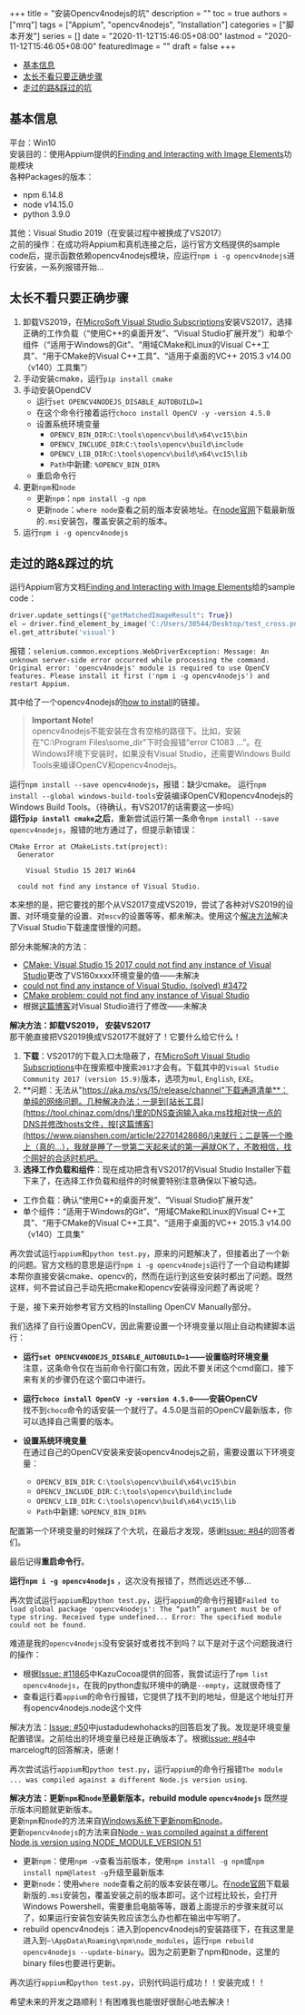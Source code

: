 +++
title = "安装Opencv4nodejs的坑"
description = ""
toc = true
authors = ["mrq"]
tags = ["Appium", "opencv4nodejs", "Installation"]
categories = ["脚本开发"]
series = []
date =  "2020-11-12T15:46:05+08:00"
lastmod = "2020-11-12T15:46:05+08:00"
featuredImage = ""
draft = false
+++

<!-- TOC -->

- [基本信息](#基本信息)
- [太长不看只要正确步骤](#太长不看只要正确步骤)
- [走过的路&踩过的坑](#走过的路踩过的坑)

<!-- /TOC -->

## 基本信息

平台：Win10  
安装目的：使用Appium提供的[Finding and Interacting with Image Elements](http://appium.io/docs/en/advanced-concepts/image-elements/)功能模块  
各种Packages的版本：

- npm 6.14.8
- node v14.15.0  
- python 3.9.0

其他：Visual Studio 2019（在安装过程中被换成了VS2017）  
之前的操作：在成功将Appium和真机连接之后，运行官方文档提供的sample code后，提示函数依赖opencv4nodejs模块，应运行`npm i -g opencv4nodejs`进行安装，一系列报错开始...

## 太长不看只要正确步骤

1. 卸载VS2019，在[MicroSoft Visual Studio Subscriptions](https://my.visualstudio.com/Downloads?PId=6542)安装VS2017，选择正确的工作负载（“使用C++的桌面开发”、“Visual Studio扩展开发”）和单个组件（“适用于Windows的Git”、“用域CMake和Linux的Visual C++工具”、“用于CMake的Visual C++工具”、“适用于桌面的VC++ 2015.3 v14.00（v140）工具集”）
2. 手动安装cmake，运行`pip install cmake`  
3. 手动安装OpendCV
    - 运行`set OPENCV4NODEJS_DISABLE_AUTOBUILD=1`
    - 在这个命令行接着运行`choco install OpenCV -y -version 4.5.0`
    - 设置系统环境变量
        - `OPENCV_BIN_DIR`:`C:\tools\opencv\build\x64\vc15\bin`
        - `OPENCV_INCLUDE_DIR`:`C:\tools\opencv\build\include`
        - `OPENCV_LIB_DIR`:`C:\tools\opencv\build\x64\vc15\lib`
        - `Path`中新建: `%OPENCV_BIN_DIR%`
    - 重启命令行
4. 更新`npm`和`node`
    - 更新`npm`：`npm install -g npm`
    - 更新`node`：`where node`查看之前的版本安装地址。在[node官网](https://nodejs.org/en/)下载最新版的`.msi`安装包，覆盖安装之前的版本。
5. 运行`npm i -g opencv4nodejs`

## 走过的路&踩过的坑

运行Appium官方文档[Finding and Interacting with Image Elements](http://appium.io/docs/en/advanced-concepts/image-elements/)给的sample code：

```python
driver.update_settings({"getMatchedImageResult": True})
el = driver.find_element_by_image('C:/Users/30544/Desktop/test_cross.png')
el.get_attribute('visual') 
```

报错：`selenium.common.exceptions.WebDriverException: Message: An unknown server-side error occurred while processing the command. Original error: 'opencv4nodejs' module is required to use OpenCV features. Please install it first ('npm i -g opencv4nodejs') and restart Appium.`

其中给了一个opencv4nodejs的[how to install](https://github.com/justadudewhohacks/opencv4nodejs#how-to-install)的链接。
> **Important Note!**  
> opencv4nodejs不能安装在含有空格的路径下。比如，安装在"C:\Program Files\some_dir"下时会报错“error C1083 ...”。在Windows环境下安装时，如果没有Visual Studio，还需要Windows Build Tools来编译OpenCV和opencv4nodejs。  

运行`npm install --save opencv4nodejs`，报错：缺少cmake。
运行`npm install --global windows-build-tools`安装编译OpenCV和opencv4nodejs的Windows Build Tools。（待确认，有VS2017的话需要这一步吗）  
**运行`pip install cmake`之后**，重新尝试运行第一条命令`npm install --save opencv4nodejs`，报错的地方通过了，但提示新错误：  

```
CMake Error at CMakeLists.txt(project):
  Generator

    Visual Studio 15 2017 Win64

  could not find any instance of Visual Studio.
```

本来想的是，把它要找的那个从VS2017变成VS2019，尝试了各种对VS2019的设置、对环境变量的设置、对`mscv`的设置等等，都未解决。使用这个[解决方法](https://www.pianshen.com/article/22701428686/)解决了Visual Studio下载速度很慢的问题。  

部分未能解决的方法：

- [CMake: Visual Studio 15 2017 could not find any instance of Visual Studio](https://stackoverflow.com/questions/51668676/cmake-visual-studio-15-2017-could-not-find-any-instance-of-visual-studio)更改了VS160xxxx环境变量的值——未解决
- [could not find any instance of Visual Studio. (solved) #3472](https://github.com/ycm-core/YouCompleteMe/issues/3472)
- [CMake problem: could not find any instance of Visual Studio](https://stackoverflow.com/questions/60068168/cmake-problem-could-not-find-any-instance-of-visual-studio)  
- 根据[这篇博客](https://www.cnblogs.com/qq2806933146xiaobai/p/13359446.html)对Visual Studio进行了修改——未解决


**解决方法：卸载VS2019， 安装VS2017**  
那干脆直接把VS2019换成VS2017不就好了！它要什么给它什么！

1. **下载**：VS2017的下载入口太隐蔽了，在[MicroSoft Visual Studio Subscriptions](https://my.visualstudio.com/Downloads?PId=6542)中在搜索框中搜索`2017`才会有。下载其中的`Visual Studio Community 2017 (version 15.9)`版本，选项为`mul`, `English`, `EXE`。
2. **问题：无法从"https://aka.ms/vs/15/release/channel"下载通道清单**：单纯的网络问题。几种解决办法：一是到[站长工具](https://tool.chinaz.com/dns/)里的DNS查询输入aka.ms找相对快一点的DNS并修改hosts文件，按[这篇博客](https://www.pianshen.com/article/22701428686/)来就行；二是等一个晚上（真的...），我就是睡了一觉第二天起来试的第一遍就OK了，不敢相信，找个网好的合适时机吧。
2. **选择工作负载和组件**：现在成功把含有VS2017的Visual Studio Installer下载下来了，在选择工作负载和组件的时候要特别注意确保以下被勾选。

- 工作负载：确认“使用C++的桌面开发”、“Visual Studio扩展开发”
- 单个组件：“适用于Windows的Git”、“用域CMake和Linux的Visual C++工具”、“用于CMake的Visual C++工具”、“适用于桌面的VC++ 2015.3 v14.00（v140）工具集”

再次尝试运行`appium`和`python test.py`，原来的问题解决了，但接着出了一个新的问题。官方文档的意思是运行`npm i -g opencv4nodejs`运行了一个自动构建脚本帮你直接安装cmake、opencv的，然而在运行到这些安装时都出了问题。既然这样，何不尝试自己手动先把cmake和opencv安装得没问题了再说呢？  

于是，接下来开始参考官方文档的Installing OpenCV Manually部分。

我们选择了自行设置OpenCV，因此需要设置一个环境变量以阻止自动构建脚本运行： 
 
- **运行`set OPENCV4NODEJS_DISABLE_AUTOBUILD=1`——设置临时环境变量**  
注意，这条命令仅在当前命令行窗口有效，因此不要关闭这个cmd窗口，接下来有关的步骤仍在这个窗口中进行。
- **运行`choco install OpenCV -y -version 4.5.0`——安装OpenCV**  
找不到`choco`命令的话安装一个就行了。4.5.0是当前的OpenCV最新版本，你可以选择自己需要的版本。  
- **设置系统环境变量**  
在通过自己的OpenCV安装来安装opencv4nodejs之前，需要设置以下环境变量：

    - `OPENCV_BIN_DIR`: `C:\tools\opencv\build\x64\vc15\bin`
    - `OPENCV_INCLUDE_DIR`: `C:\tools\opencv\build\include`
    - `OPENCV_LIB_DIR`: `C:\tools\opencv\build\x64\vc15\lib`
    - `Path`中新建: `%OPENCV_BIN_DIR%`

配置第一个环境变量的时候踩了个大坑，在最后才发现，感谢[Issue: #84](https://github.com/justadudewhohacks/opencv4nodejs/issues/84)的回答者们。  

最后记得**重启命令行**。  

**运行`npm i -g opencv4nodejs`** ，这次没有报错了，然而远远还不够...

再次尝试运行`appium`和`python test.py`，运行`appium`的命令行报错`Failed to load global package 'opencv4nodejs': The “path” argument must be of type string. Received type undefined... Error: The specified module could not be found.`  

难道是我的`opencv4nodejs`没有安装好或者找不到吗？以下是对于这个问题我进行的操作：

- 根据[Issue: #11865](https://github.com/appium/appium/issues/11865)中KazuCocoa提供的回答，我尝试运行了`npm list opencv4nodejs`，在我的python虚拟环境中的确是`--empty`，这就很奇怪了
- 查看运行着`appium`的命令行报错，它提供了找不到的地址，但是这个地址打开有opencv4nodejs.node这个文件

解决方法：[Issue: #50](https://github.com/justadudewhohacks/opencv4nodejs/issues/50)中justadudewhohacks的回答启发了我。发现是环境变量配置错误。之前给出的环境变量已经是正确版本了。根据[Issue: #84](https://github.com/justadudewhohacks/opencv4nodejs/issues/84)中marcelogft的回答解决，感谢！

再次尝试运行`appium`和`python test.py`，运行`appium`的命令行报错`The module ... was compiled against a different Node.js version using`.

**解决方法：更新`npm`和`node`至最新版本，rebuild module `opencv4nodejs`**
既然提示版本问题就更新版本。  
更新`npm`和`node`的方法来自[Windows系统下更新npm和node](https://www.jianshu.com/p/0f3fdf6c0d5f)。  
更新`opencv4nodejs`的方法来自[Node - was compiled against a different Node.js version using NODE_MODULE_VERSION 51](https://stackoverflow.com/questions/46384591/node-was-compiled-against-a-different-node-js-version-using-node-module-versio)

- 更新`npm`：使用`npm -v`查看当前版本，使用`npm install -g npm`或`npm install npm@latest -g`升级至最新版本
- 更新`node`：使用`where node`查看之前的版本安装在哪儿。在[node官网](https://nodejs.org/en/)下载最新版的`.msi`安装包，覆盖安装之前的版本即可。这个过程比较长，会打开Windows Powershell，需要重启电脑等等，跟着上面提示的步骤来就可以了，如果运行安装包安装失败应该怎么办也都在输出中写明了。
- rebuild opencv4nodejs：进入到opencv4nodejs的安装路径下，在我这里是进入到`~\AppData\Roaming\npm\node_modules`，运行`npm rebuild opencv4nodejs --update-binary`。因为之前更新了npm和node，这里的binary files也要进行更新。

再次运行`appium`和`python test.py`，识别代码运行成功！！安装完成！！  

希望未来的开发之路顺利！有困难我也能很好很耐心地去解决！